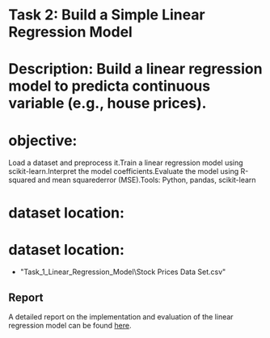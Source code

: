 # Task 2: Build a Simple Linear Regression Model
# Description: Build a linear regression model to predicta continuous variable (e.g., house prices).
# objective:
Load a dataset and preprocess it.Train a linear regression model using scikit-learn.Interpret the model coefficients.Evaluate the model using R-squared and mean squarederror (MSE).Tools: Python, pandas, scikit-learn
# dataset location:
# dataset location:
- "Task_1_Linear_Regression_Model\Stock Prices Data Set.csv"

## Report
A detailed report on the implementation and evaluation of the linear regression model can be found [here](Task_1_Report.md).